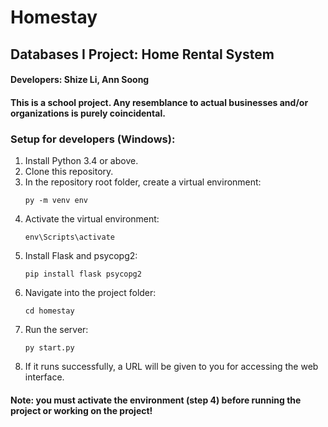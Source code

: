 # Homestay
## Databases I Project: Home Rental System

#### Developers: Shize Li, Ann Soong
#### This is a school project. Any resemblance to actual businesses and/or organizations is purely coincidental.

### Setup for developers (Windows):
1. Install Python 3.4 or above.
2. Clone this repository.
3. In the repository root folder, create a virtual environment:
    ```
    py -m venv env
    ```
4. Activate the virtual environment:
    ```
    env\Scripts\activate
    ```
5. Install Flask and psycopg2:
    ```
    pip install flask psycopg2
    ```
6. Navigate into the project folder:
    ```
    cd homestay
    ```
7. Run the server:
    ```
    py start.py
    ```
8. If it runs successfully, a URL will be given to you for accessing the web interface.

#### Note: you must activate the environment (step 4) before running the project or working on the project!
